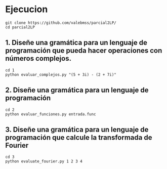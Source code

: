 # Ejecucion
```
git clone https://github.com/valebmss/parcial2LP/
cd parcial2LP
```

## **1. Diseñe una gramática para un lenguaje de programación que pueda hacer operaciones con números complejos.**
```
cd 1
python evaluar_complejos.py "(5 + 3i) - (2 + 7i)"
```

## **2. Diseñe una gramática para un lenguaje de programación**

```
cd 2
python evaluar_funciones.py entrada.func
```

## **3. Diseñe una gramática para un lenguaje de programación que calcule la transformada de Fourier**
```
cd 3
python evaluate_fourier.py 1 2 3 4 
```
